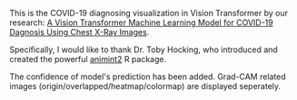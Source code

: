 This is the COVID-19 diagnosing visualization in Vision Transformer by our research: [A Vision Transformer Machine Learning Model for COVID-19 Dagnosis Using Chest X-Ray Images](https://github.com/TyBruceChen/Research-A-Fined-Tuned-ViT-for-COVID-19-Image-Auxiliary-Diagnosing/tree/main).

Specifically, I would like to thank Dr. Toby Hocking, who introduced and created the powerful [animint2](https://github.com/animint/animint2) R package.

The confidence of model's prediction has been added. Grad-CAM related images (origin/overlapped/heatmap/colormap) are displayed seperately.
